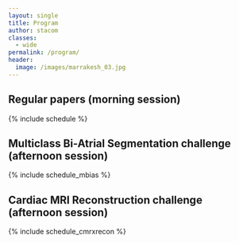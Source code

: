 ```yaml
---
layout: single
title: Program
author: stacom
classes:
  - wide
permalink: /program/
header:
  image: /images/marrakesh_03.jpg
---
```


## Regular papers (morning session)

{% include schedule %}

## Multiclass Bi-Atrial Segmentation challenge (afternoon session)

{% include schedule_mbias %}

## Cardiac MRI Reconstruction challenge (afternoon session)

{% include schedule_cmrxrecon %}

